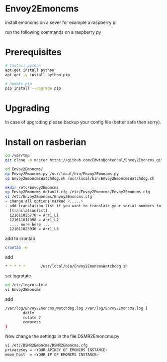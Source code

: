 # Envoy2Emoncms

install emoncms on a sever for example a raspberry pi

run the following commands on a raspberry py

# Prerequisites
```sh
# Install python
apt-get install python
apt-get -y install python-pip

# Update pip
pip install --upgrade pip
```

# Upgrading
In case of upgrading please backup your config file (better safe then sorry).

# Install on rasberian
```sh 
cd /var/tmp
git clone -b master https://github.com/EdwinBontenbal/Envoy2Emoncms.git

cd Envoy2Emoncms/
cp Envoy2Emoncms.py /usr/local/bin/Envoy2Emoncms.py
cp Envoy2EmoncmsWatchdog.sh /usr/local/bin/Envoy2EmoncmsWatchdog.sh

mkdir /etc/Envoy2Emoncms
cp Envoy2Emoncms_default.cfg /etc/Envoy2Emoncms/Envoy2Emoncms.cfg 
vi /etc/Envoy2Emoncms/Envoy2Emoncms.cfg
- change all options marked <.....> 
- add translation list if you want to translate your serial numbers to human readable names 
  [translationlist]
  121611023770 = Arr1_L1
  121611017098 = Arr1_L2
  .... more here ...
  121611023036 = Arr1_L3
``` 

add to crontab
```sh 
crontab -e
```
add
```sh 
* * * * *       /usr/local/bin/Envoy2EmoncmsWatchdog.sh
```

set logrotate
``` sh
cd /etc/logrotate.d
vi Envoy2Emoncms
```
add
``` sh
/var/log/Envoy2Emoncms_Watchdog.log /var/log/Envoy2Emoncms.log {
        daily
        rotate 7
        compress
}
```

Now change the settings in the file DSMR2Emoncms.py
``` sh
vi /etc/DSMR2Emoncms/DSMR2Emoncms.cfg
privateKey = <YOUR APIKEY OF EMONCMS INSTANCE> 
emon_host  = <YOUR IP OF EMONCMS INSTANCE>
```

